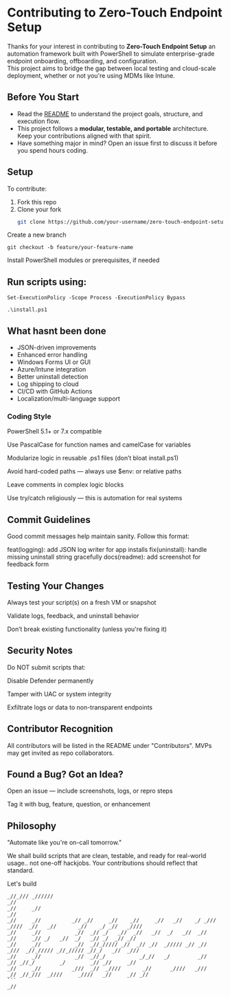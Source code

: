 # Contributing to Zero-Touch Endpoint Setup

Thanks for your interest in contributing to **Zero-Touch Endpoint Setup** an automation framework built with PowerShell to simulate enterprise-grade endpoint onboarding, offboarding, and configuration.  
This project aims to bridge the gap between local testing and cloud-scale deployment, whether or not you're using MDMs like Intune.



## Before You Start

- Read the [README](./README.md) to understand the project goals, structure, and execution flow.
- This project follows a **modular, testable, and portable** architecture. Keep your contributions aligned with that spirit.
- Have something major in mind? Open an issue first to discuss it before you spend hours coding.


## Setup

To contribute:

1. Fork this repo
2. Clone your fork  
   ```bash
   git clone https://github.com/your-username/zero-touch-endpoint-setup.git
Create a new branch
```
git checkout -b feature/your-feature-name
```
Install PowerShell modules or prerequisites, if needed

## Run scripts using:
```
Set-ExecutionPolicy -Scope Process -ExecutionPolicy Bypass
```
```
.\install.ps1
```
## What hasnt been done
- JSON-driven improvements
- Enhanced error handling
- Windows Forms UI or GUI
- Azure/Intune integration
- Better uninstall detection
- Log shipping to cloud
- CI/CD with GitHub Actions
- Localization/multi-language support

### Coding Style
PowerShell 5.1+ or 7.x compatible

Use PascalCase for function names and camelCase for variables

Modularize logic in reusable .ps1 files (don’t bloat install.ps1)

Avoid hard-coded paths — always use $env: or relative paths

Leave comments in complex logic blocks

Use try/catch religiously — this is automation for real systems

## Commit Guidelines
Good commit messages help maintain sanity. Follow this format:

feat(logging): add JSON log writer for app installs
fix(uninstall): handle missing uninstall string gracefully
docs(readme): add screenshot for feedback form

## Testing Your Changes
Always test your script(s) on a fresh VM or snapshot

Validate logs, feedback, and uninstall behavior

Don’t break existing functionality (unless you're fixing it)

## Security Notes
Do NOT submit scripts that:

Disable Defender permanently

Tamper with UAC or system integrity

Exfiltrate logs or data to non-transparent endpoints

## Contributor Recognition
All contributors will be listed in the README under "Contributors".
MVPs may get invited as repo collaborators.

## Found a Bug? Got an Idea?
Open an issue — include screenshots, logs, or repro steps

Tag it with bug, feature, question, or enhancement

## Philosophy
"Automate like you're on-call tomorrow."

We shall build scripts that are clean, testable, and ready for real-world usage.. not one-off hackjobs. Your contributions should reflect that standard.

Let's build
```
_//_/// _//////                                                                   _//                                   
_//     _//                                                                       _//                                   
_//     _//          _// _//     _//    _//     _//   _//    _/ _///       _////  _//   _//       _//    _/ _//   _//// 
_//     _//           _//  _// _/   _//  _//   _//  _/   _//  _//         _//     _// _/   _//  _/   _// _/  _// _//    
_//     _//           _//  _//_///// _//  _// _//  _///// _// _//           _///  _//_///// _//_///// _//_/   _//  _/// 
_//     _//           _//  _//_/           _/_//   _/         _//             _// _//_/        _/        _// _//     _//
_//     _//          _///  _//  _////       _//      _////   _///         _// _//_///  _////     _////   _//     _// _//
```                                                                                                         _//            

